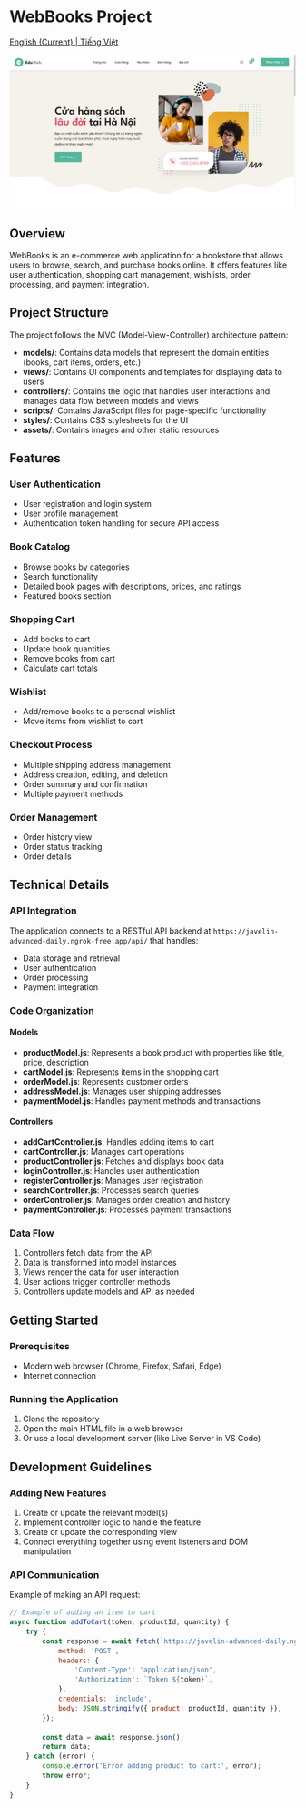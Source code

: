 # WebBooks Project

[English (Current) | Tiếng Việt](README.vi.md)

![WebBooks Homepage](https://github.com/TagKrj/Bookstore/blob/master/webBookHome.png)

## Overview
WebBooks is an e-commerce web application for a bookstore that allows users to browse, search, and purchase books online. It offers features like user authentication, shopping cart management, wishlists, order processing, and payment integration.

## Project Structure
The project follows the MVC (Model-View-Controller) architecture pattern:

- **models/**: Contains data models that represent the domain entities (books, cart items, orders, etc.)
- **views/**: Contains UI components and templates for displaying data to users
- **controllers/**: Contains the logic that handles user interactions and manages data flow between models and views
- **scripts/**: Contains JavaScript files for page-specific functionality
- **styles/**: Contains CSS stylesheets for the UI
- **assets/**: Contains images and other static resources

## Features

### User Authentication
- User registration and login system
- User profile management
- Authentication token handling for secure API access

### Book Catalog
- Browse books by categories
- Search functionality
- Detailed book pages with descriptions, prices, and ratings
- Featured books section

### Shopping Cart
- Add books to cart
- Update book quantities
- Remove books from cart
- Calculate cart totals

### Wishlist
- Add/remove books to a personal wishlist
- Move items from wishlist to cart

### Checkout Process
- Multiple shipping address management
- Address creation, editing, and deletion
- Order summary and confirmation
- Multiple payment methods

### Order Management
- Order history view
- Order status tracking
- Order details

## Technical Details

### API Integration
The application connects to a RESTful API backend at `https://javelin-advanced-daily.ngrok-free.app/api/` that handles:
- Data storage and retrieval
- User authentication
- Order processing
- Payment integration

### Code Organization

#### Models
- **productModel.js**: Represents a book product with properties like title, price, description
- **cartModel.js**: Represents items in the shopping cart
- **orderModel.js**: Represents customer orders
- **addressModel.js**: Manages user shipping addresses
- **paymentModel.js**: Handles payment methods and transactions

#### Controllers
- **addCartController.js**: Handles adding items to cart
- **cartController.js**: Manages cart operations
- **productController.js**: Fetches and displays book data
- **loginController.js**: Handles user authentication
- **registerController.js**: Manages user registration
- **searchController.js**: Processes search queries
- **orderController.js**: Manages order creation and history
- **paymentController.js**: Processes payment transactions

### Data Flow
1. Controllers fetch data from the API
2. Data is transformed into model instances
3. Views render the data for user interaction
4. User actions trigger controller methods
5. Controllers update models and API as needed

## Getting Started

### Prerequisites
- Modern web browser (Chrome, Firefox, Safari, Edge)
- Internet connection

### Running the Application
1. Clone the repository
2. Open the main HTML file in a web browser
3. Or use a local development server (like Live Server in VS Code)

## Development Guidelines

### Adding New Features
1. Create or update the relevant model(s)
2. Implement controller logic to handle the feature
3. Create or update the corresponding view
4. Connect everything together using event listeners and DOM manipulation

### API Communication
Example of making an API request:

```javascript
// Example of adding an item to cart
async function addToCart(token, productId, quantity) {
    try {
        const response = await fetch(`https://javelin-advanced-daily.ngrok-free.app/api/cart/add/`, {
            method: 'POST',
            headers: {
                'Content-Type': 'application/json',
                'Authorization': `Token ${token}`,
            },
            credentials: 'include',
            body: JSON.stringify({ product: productId, quantity }),
        });
        
        const data = await response.json();
        return data;
    } catch (error) {
        console.error('Error adding product to cart:', error);
        throw error;
    }
}
```
